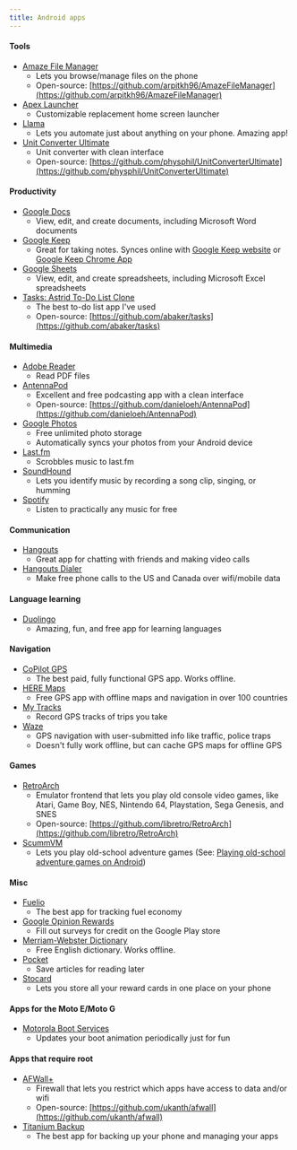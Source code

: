 ```yaml
---
title: Android apps
---
```


#### Tools
- [Amaze File Manager](https://play.google.com/store/apps/details?id=com.amaze.filemanager)
  - Lets you browse/manage files on the phone
  - Open-source: [https://github.com/arpitkh96/AmazeFileManager](https://github.com/arpitkh96/AmazeFileManager)
- [Apex Launcher](https://play.google.com/store/apps/details?id=com.anddoes.launcher)
  - Customizable replacement home screen launcher
- [Llama](https://play.google.com/store/apps/details?id=com.kebab.Llama)
  - Lets you automate just about anything on your phone. Amazing app\!
- [Unit Converter Ultimate](https://play.google.com/store/apps/details?id=com.physphil.android.unitconverterultimate)
  - Unit converter with clean interface
  - Open-source: [https://github.com/physphil/UnitConverterUltimate](https://github.com/physphil/UnitConverterUltimate)


#### Productivity
- [Google Docs](https://play.google.com/store/apps/details?id=com.google.android.apps.docs.editors.docs)
  - View, edit, and create documents, including Microsoft Word documents
- [Google Keep](https://play.google.com/store/apps/details?id=com.google.android.keep)
  - Great for taking notes. Synces online with [Google Keep website](https://drive.google.com/keep/) or [Google Keep Chrome App](https://chrome.google.com/webstore/detail/google-keep/hmjkmjkepdijhoojdojkdfohbdgmmhki)
- [Google Sheets](https://play.google.com/store/apps/details?id=com.google.android.apps.docs.editors.sheets)
  - View, edit, and create spreadsheets, including Microsoft Excel spreadsheets
- [Tasks: Astrid To-Do List Clone](https://play.google.com/store/apps/details?id=org.tasks)
  - The best to-do list app I've used
  - Open-source: [https://github.com/abaker/tasks](https://github.com/abaker/tasks)


#### Multimedia
- [Adobe Reader](https://play.google.com/store/apps/details?id=com.adobe.reader)
  - Read PDF files
- [AntennaPod](https://play.google.com/store/apps/details?id=de.danoeh.antennapod)
  - Excellent and free podcasting app with a clean interface
  - Open-source: [https://github.com/danieloeh/AntennaPod](https://github.com/danieloeh/AntennaPod)
- [Google Photos](https://play.google.com/store/apps/details?id=com.google.android.apps.photos)  
  - Free unlimited photo storage
  - Automatically syncs your photos from your Android device
- [Last.fm](https://play.google.com/store/apps/details?id=fm.last.android)
  - Scrobbles music to last.fm
- [SoundHound](https://play.google.com/store/apps/details?id=com.melodis.midomiMusicIdentifier.freemium)
  - Lets you identify music by recording a song clip, singing, or humming
- [Spotify](https://play.google.com/store/apps/details?id=com.spotify.mobile.android.ui)
  - Listen to practically any music for free


#### Communication
- [Hangouts](https://play.google.com/store/apps/details?id=com.google.android.talk)
  - Great app for chatting with friends and making video calls
- [Hangouts Dialer](https://play.google.com/store/apps/details?id=com.google.android.apps.hangoutsdialer)
  - Make free phone calls to the US and Canada over wifi/mobile data


#### Language learning
- [Duolingo](https://play.google.com/store/apps/details?id=com.duolingo)
  - Amazing, fun, and free app for learning languages


#### Navigation
- [CoPilot GPS](https://play.google.com/store/apps/details?id=com.alk.copilot.mapviewer)
  - The best paid, fully functional GPS app. Works offline.
- [HERE Maps](https://play.google.com/store/apps/details?id=com.here.app.maps)
  - Free GPS app with offline maps and navigation in over 100 countries
- [My Tracks](https://play.google.com/store/apps/details?id=com.google.android.maps.mytracks)
  - Record GPS tracks of trips you take
- [Waze](https://play.google.com/store/apps/details?id=com.waze)
  - GPS navigation with user-submitted info like traffic, police traps
  - Doesn't fully work offline, but can cache GPS maps for offline GPS


#### Games
- [RetroArch](https://play.google.com/store/apps/details?id=com.retroarch)
  - Emulator frontend that lets you play old console video games, like Atari, Game Boy, NES, Nintendo 64, Playstation, Sega Genesis, and SNES
  - Open-source: [https://github.com/libretro/RetroArch](https://github.com/libretro/RetroArch)
- [ScummVM](https://play.google.com/store/apps/details?id=org.scummvm.scummvm)
  - Lets you play old-school adventure games (See: [Playing old-school adventure games on Android](http://laviefrugale.blogspot.com/2012/02/playing-old-school-adventure-games-on.html))


#### Misc
- [Fuelio](https://play.google.com/store/apps/details?id=com.kajda.fuelio)
  - The best app for tracking fuel economy
- [Google Opinion Rewards](https://play.google.com/store/apps/details?id=com.google.android.apps.paidtasks)
  - Fill out surveys for credit on the Google Play store
- [Merriam-Webster Dictionary](https://play.google.com/store/apps/details?id=com.merriamwebster)
  - Free English dictionary. Works offline.
- [Pocket](https://play.google.com/store/apps/details?id=com.ideashower.readitlater.pro)
  - Save articles for reading later
- [Stocard](https://play.google.com/store/apps/details?id=de.stocard.stocard)
  - Lets you store all your reward cards in one place on your phone


#### Apps for the Moto E/Moto G
- [Motorola Boot Services](https://play.google.com/store/apps/details?id=com.motorola.moodles)
  - Updates your boot animation periodically just for fun


#### Apps that require root
- [AFWall+](https://play.google.com/store/apps/details?id=dev.ukanth.ufirewall)
    - Firewall that lets you restrict which apps have access to data and/or wifi
    - Open-source: [https://github.com/ukanth/afwall](https://github.com/ukanth/afwall)
- [Titanium Backup](https://play.google.com/store/apps/details?id=com.keramidas.TitaniumBackup)
    - The best app for backing up your phone and managing your apps
